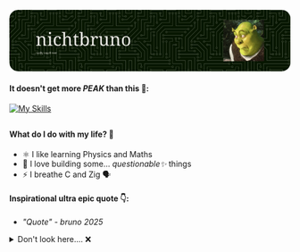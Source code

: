 ![Header](./github-header-image.png)

#### It doesn't get more _PEAK_ than this 🤫:
[![My Skills](https://skillicons.dev/icons?i=c,zig,lua,r,latex)](https://skillicons.dev)
##

#### What do I do with my life? 🤔
- ⚛️ I like learning Physics and Maths
- 🔧 I love building some... _questionable✨_ things
- ⚡ I breathe C and Zig 🗣️

#### Inspirational ultra epic quote 👇:
- _"Quote" - bruno 2025_

<details>
  <summary>Don't look here.... ❌</summary>

  #### I use vim btw 🗿
</details>
